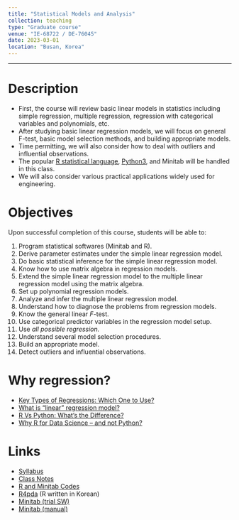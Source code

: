 ```yaml
---
title: "Statistical Models and Analysis"
collection: teaching
type: "Graduate course"
venue: "IE-68722 / DE-76045"
date: 2023-03-01
location: "Busan, Korea"
---
```

---

Description
======
+ First, the course will review basic linear models in statistics 
  including simple regression, multiple regression, regression 
  with categorical variables and polynomials, etc.
+ After studying basic linear regression models, 
  we will focus on general F-test, basic model selection methods, 
  and building appropriate models.
+ Time permitting, we will also consider how to deal with outliers 
  and influential observations. 
+ The popular [R statistical language](https://www.r-project.org/), 
  [Python3](https://www.python.org/), and Minitab will be handled in this class.
+ We will also consider various practical applications widely used for engineering. 


Objectives 
======
Upon successful completion of this course, students will be able to:
1. Program statistical softwares (Minitab and R). 
1. Derive parameter estimates under the simple linear regression model. 
1. Do basic statistical inference for the simple linear regression model. 
1. Know how to use matrix algebra in regression models. 
1. Extend the simple linear regression model to the
      multiple linear regression model using the matrix algebra. 
1. Set up polynomial regression models. 
1. Analyze and infer the multiple linear regression model. 
1. Understand how to diagnose the problems from regression models. 
1. Know the general linear _F_-test. 
1. Use categorical predictor variables in the regression model setup. 
1. Use _all possible regression._ 
1. Understand several  model selection procedures. 
1. Build an appropriate model. 
1. Detect outliers and influential observations. 


Why regression?
======
+ [Key Types of Regressions: Which One to Use?](https://www.datasource.ai/en/data-science-articles/key-types-of-regressions-which-one-to-use)
+ [What is “linear” regression model?](https://towardsdatascience.com/what-is-linear-regression-model-f24f1a24f9bb)
+ [R Vs Python: What’s the Difference?](https://www.guru99.com/r-vs-python.html)
+ [Why R for Data Science – and not  Python?](http://blog.ephorie.de/why-r-for-data-science-and-not-python)


Links
======
+ [Syllabus](/files/syllabus/syl-IE-68722-2023.pdf)
+ [Class Notes](https://github.com/AppliedStat/LM/tree/master/Notes)
+ [R and Minitab Codes](https://github.com/AppliedStat/LM/)
+ [R4pda](http://r4pda.co.kr/) (R written in Korean)
+ [Minitab (trial SW)](http://www.minitab.com/en-us/products/minitab/free-trial/)
+ [Minitab (manual)](https://www.minitab.com/uploadedFiles/Documents/getting-started/Minitab17_GettingStarted-en.pdf)


